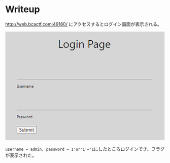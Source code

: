 # Writeup

http://web.bcactf.com:49160/ にアクセスするとログイン画面が表示される。

![](img/2021-06-13-13-38-51.png)

`username = admin, password = 1'or'1'='1`にしたところログインでき、フラグが表示された。

<!-- bcactf{s0_y0u_f04nd_th3_fl13r?} -->
